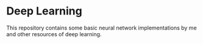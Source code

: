 # Deep Learning
This repository contains some basic neural network implementations by me and other resources of deep learning.
